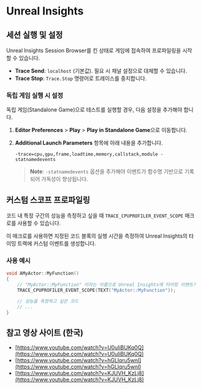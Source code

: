# Unreal Insights

## 세션 실행 및 설정

Unreal Insights Session Browser를 킨 상태로 게임에 접속하여 프로파일링을 시작할 수 있습니다.

-   **Trace Send**: `localhost` (기본값). 필요 시 채널 설정으로 대체할 수 있습니다.
-   **Trace Stop**: `Trace.Stop` 명령어로 트레이스를 중지합니다.

### 독립 게임 실행 시 설정

독립 게임(Standalone Game)으로 테스트를 실행할 경우, 다음 설정을 추가해야 합니다.

1.  **Editor Preferences** > **Play** > **Play in Standalone Game**으로 이동합니다.
2.  **Additional Launch Parameters** 항목에 아래 내용을 추가합니다.

    ```
    -trace=cpu,gpu,frame,loadtime,memory,callstack,module -statnamedevents
    ```

    > **Note**: `-statnamedevents` 옵션을 추가해야 이벤트가 함수명 기반으로 기록되어 가독성이 향상됩니다.

## 커스텀 스코프 프로파일링

코드 내 특정 구간의 성능을 측정하고 싶을 때 `TRACE_CPUPROFILER_EVENT_SCOPE` 매크로를 사용할 수 있습니다.

이 매크로를 사용하면 지정된 코드 블록의 실행 시간을 측정하여 Unreal Insights의 타이밍 트랙에 커스텀 이벤트를 생성합니다.

### 사용 예시

```cpp
void AMyActor::MyFunction()
{
    // "MyActor::MyFunction" 이라는 이름으로 Unreal Insights에 타이밍 이벤트가 생성됩니다.
    TRACE_CPUPROFILER_EVENT_SCOPE(TEXT("MyActor::MyFunction"));

    // 성능을 측정하고 싶은 코드
    // ...
}
```

## 참고 영상 사이트 (한국)

-   [https://www.youtube.com/watch?v=U0uIiBUKq0Q](https://www.youtube.com/watch?v=U0uIiBUKq0Q)
-   [https://www.youtube.com/watch?v=hGLIqru5wnI](https://www.youtube.com/watch?v=hGLIqru5wnI)
-   [https://www.youtube.com/watch?v=KJUVH_KzLj8](https://www.youtube.com/watch?v=KJUVH_KzLj8)
